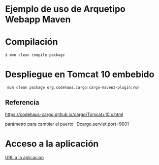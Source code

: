 # Ejemplo de uso de Arquetipo Webapp Maven
# Compilación
<code>$ mvn clean compile package </code>
# Despliegue en Tomcat 10 embebido
<code> mvn clean package org.codehaus.cargo:cargo-maven3-plugin:run </code>

## Referencia
https://codehaus-cargo.github.io/cargo/Tomcat+10.x.html

parámetro para cambiar el puerto
-Dcargo.servlet.port=9001

# Acceso a la aplicación
[URL a la aplicación](http://localhost:8080/webapp01)